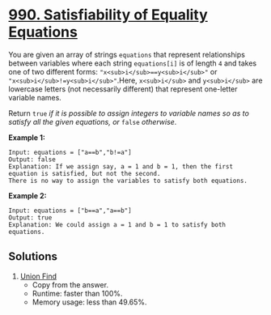 # [990. Satisfiability of Equality Equations](https://leetcode.com/problems/satisfiability-of-equality-equations/)

You are given an array of strings `equations` that represent relationships between variables where each string `equations[i]` is of length `4` and takes one of two different forms: `"x<sub>i</sub>==y<sub>i</sub>"` or `"x<sub>i</sub>!=y<sub>i</sub>"`.Here, `x<sub>i</sub>` and `y<sub>i</sub>` are lowercase letters (not necessarily different) that represent one-letter variable names.

Return `true` _if it is possible to assign integers to variable names so as to satisfy all the given equations, or_ `false` _otherwise_.

**Example 1:**

```
Input: equations = ["a==b","b!=a"]
Output: false
Explanation: If we assign say, a = 1 and b = 1, then the first equation is satisfied, but not the second.
There is no way to assign the variables to satisfy both equations.
```

**Example 2:**

```
Input: equations = ["b==a","a==b"]
Output: true
Explanation: We could assign a = 1 and b = 1 to satisfy both equations.
```

## Solutions
1. [Union Find](./SatisfiabilityOfEqualityEquations.java)
    - Copy from the answer.
    - Runtime: faster than 100%.
    - Memory usage: less than 49.65%.
